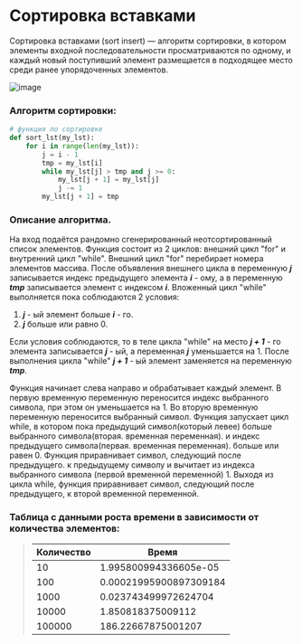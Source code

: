 # Сортировка вставками

Сортировка вставками (sort insert) — алгоритм сортировки, в котором элементы входной последовательности просматриваются по одному, и каждый новый поступивший элемент размещается в подходящее место среди ранее упорядоченных элементов.

![image](https://github.com/kriper2OO3/algo22/blob/main/274px-Insertion-sort-example-300px.gif)

### Алгоритм сортировки:
```py
# функция по сортировке
def sort_lst(my_lst):
    for i in range(len(my_lst)):
        j = i - 1
        tmp = my_lst[i]
        while my_lst[j] > tmp and j >= 0:
            my_lst[j + 1] = my_lst[j]
            j -= 1   
        my_lst[j + 1] = tmp
```
### Описание алгоритма.

На вход подаётся рандомно сгенерированный неотсортированный список элементов. Функция состоит из 2 циклов: внешний цикл "for" и внутренний цикл "while". Внешний цикл "for" перебирает номера элементов массива.
После объявления внешнего цикла в переменную ***j*** записывается индекс предыдущего элемента ***i*** - ому, а в переменную ***tmp*** записывается элемент с индексом ***i***. Вложенный цикл "while" выполняется пока соблюдаются 2 условия:
1) ***j*** - ый элемент больше ***i*** - го.
2) ***j*** больше или равно 0.

Если условия соблюдаются, то в теле цикла "while" на место ***j + 1*** - го элемента записывается ***j*** - ый, а переменная ***j*** уменьшается на 1. 
После выполнения цикла "while" ***j + 1*** - ый элемент заменяется на переменную ***tmp***.


Функция начинает слева направо и обрабатывает каждый элемент. В первую временную переменную переносится индекс выбранного символа, при этом он уменьшается на 1. Во вторую временную переменную переносится выбранный символ. Функция запускает цикл while, в котором пока предыдущий символ(который левее) больше выбранного символа(вторая. временная переменная). и индекс предыдущего символа(первая.
временная переменная). больше или равен 0. Функция приравнивает символ, следующий после предыдущего.
к предыдущему символу и вычитает из индекса выбранного символа (первой временной переменной) 1.
Выходя из цикла while, функция приравнивает символ, следующий после предыдущего, к второй временной переменной.


### Таблица с данными роста времени в зависимости от количества элементов:

> |Количество|Время|
> |-------------|----------|
> |10|1.995800994336605e-05|
> |100|0.00021995900897309184|
> |1000|0.023743499972624704|
> |10000|1.850818375009112|
> |100000|186.22667875001207|
